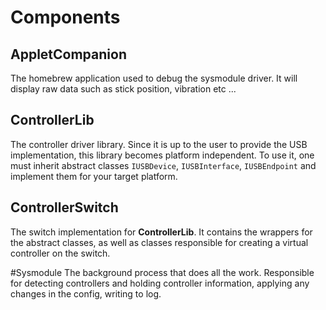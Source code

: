 # Components

## AppletCompanion
The homebrew application used to debug the sysmodule driver. It will display raw data such as stick position, vibration etc ...

## ControllerLib
The controller driver library. Since it is up to the user to provide the USB implementation, this library becomes platform independent. To use it, one must inherit abstract classes `IUSBDevice`, `IUSBInterface`, `IUSBEndpoint` and implement them for your target platform.

## ControllerSwitch
The switch implementation for **ControllerLib**. It contains the wrappers for the abstract classes, as well as classes responsible for creating a virtual controller on the switch.

#Sysmodule
The background process that does all the work. Responsible for detecting controllers and holding controller information, applying any changes in the config, writing to log.
